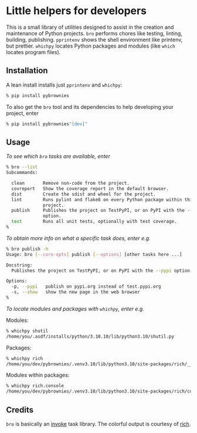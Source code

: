 # Little helpers for developers

This is a small library of utilities designed to assist in the creation and maintenance of Python projects. `bro` performs chores like testing, linting, building, publishing. `pprintenv` shows the shell environment like printenv, but prettier. `whichpy` locates Python packages and modules (like `which` locates program files).


## Installation

A lean install installs just `pprintenv` and `whichpy`:

```sh
% pip install pybrownies
```

To also get the `bro` tool and its dependencies to help developing your project, enter

```sh
% pip install pybrownies"[dev]"
```

## Usage

*To see which `bro` tasks are available, enter*

```sh
% bro --list
Subcommands:

  clean       Remove non-code from the project.
  covreport   Show the coverage report in the default browser.
  dist        Create the sdist and wheel for the project.
  lint        Runs pylint and flake8 on every Python package within this
              project.
  publish     Publishes the project on TestPyPI, or on PyPI with the --pypi
              option.
  test        Runs all unit tests, optionally with test coverage.
%
```

*To obtain more info on what a specific task does, enter e.g.*

```bash
% bro publish -h
Usage: bro [--core-opts] publish [--options] [other tasks here ...]

Docstring:
  Publishes the project on TestPyPI, or on PyPI with the --pypi option.

Options:
  -p, --pypi   publish on pypi.org instead of test.pypi.org
  -s, --show   show the new page in the web browser
%
```

*To locate modules and packages with `whichpy`, enter e.g.*

Modules:

```bash
% whichpy shutil
/home/you/.asdf/installs/python/3.10.10/lib/python3.10/shutil.py
```

Packages:

```bash
% whichpy rich
/home/you/dev/pybrownies/.venv3.10/lib/python3.10/site-packages/rich/__init__.py
```

Modules within packages:

```bash
% whichpy rich.console
/home/you/dev/pybrownies/.venv3.10/lib/python3.10/site-packages/rich/console.py
```

## Credits

`bro` is basically an [invoke](https://pypi.org/project/invoke/) task library. The colorful output is courtesy of [rich](https://pypi.org/project/rich/).
